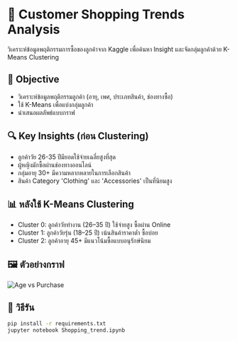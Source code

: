 # 🛒 Customer Shopping Trends Analysis

วิเคราะห์ข้อมูลพฤติกรรมการซื้อของลูกค้าจาก Kaggle เพื่อค้นหา Insight และจัดกลุ่มลูกค้าด้วย K-Means Clustering

## 📌 Objective
- วิเคราะห์ข้อมูลพฤติกรรมลูกค้า (อายุ, เพศ, ประเภทสินค้า, ช่องทางซื้อ)
- ใช้ K-Means เพื่อแบ่งกลุ่มลูกค้า
- นำเสนอผลลัพธ์แบบกราฟ

## 🔍 Key Insights (ก่อน Clustering)
- ลูกค้าวัย 26-35 ปีมียอดใช้จ่ายเฉลี่ยสูงที่สุด
- ผู้หญิงมักซื้อผ่านช่องทางออนไลน์
- กลุ่มอายุ 30+ มีความหลากหลายในการเลือกสินค้า
- สินค้า Category 'Clothing' และ 'Accessories' เป็นที่นิยมสูง

## 📊 หลังใช้ K-Means Clustering
- Cluster 0: ลูกค้าวัยทำงาน (26–35 ปี) ใช้จ่ายสูง ซื้อผ่าน Online
- Cluster 1: ลูกค้าวัยรุ่น (18–25 ปี) เน้นสินค้าราคาต่ำ ซื้อบ่อย
- Cluster 2: ลูกค้าอายุ 45+ มีแนวโน้มซื้อแบบอนุรักษ์นิยม

## 🖼️ ตัวอย่างกราฟ
![Age vs Purchase](image/age_vs_purchase_boxplot.png)


## 🧪 วิธีรัน
```bash
pip install -r requirements.txt
jupyter notebook Shopping_trend.ipynb
